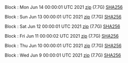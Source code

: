 Block [](https://insight.dash.org/insight/block/): Mon Jun 14 00:00:01 UTC 2021 [zip](https://dash-bootstrap.ams3.digitaloceanspaces.com/mainnet/2021-06-14/bootstrap.dat.zip) (7.7G) [SHA256](https://dash-bootstrap.ams3.digitaloceanspaces.com/mainnet/2021-06-14/sha256.txt)

Block [](https://insight.dash.org/insight/block/): Sun Jun 13 00:00:01 UTC 2021 [zip](https://dash-bootstrap.ams3.digitaloceanspaces.com/mainnet/2021-06-13/bootstrap.dat.zip) (7.7G) [SHA256](https://dash-bootstrap.ams3.digitaloceanspaces.com/mainnet/2021-06-13/sha256.txt)

Block [](https://insight.dash.org/insight/block/): Sat Jun 12 00:00:01 UTC 2021 [zip](https://dash-bootstrap.ams3.digitaloceanspaces.com/mainnet/2021-06-12/bootstrap.dat.zip) (7.7G) [SHA256](https://dash-bootstrap.ams3.digitaloceanspaces.com/mainnet/2021-06-12/sha256.txt)

Block [](https://insight.dash.org/insight/block/): Fri Jun 11 00:00:02 UTC 2021 [zip](https://dash-bootstrap.ams3.digitaloceanspaces.com/mainnet/2021-06-11/bootstrap.dat.zip) (7.7G) [SHA256](https://dash-bootstrap.ams3.digitaloceanspaces.com/mainnet/2021-06-11/sha256.txt)

Block [](https://insight.dash.org/insight/block/): Thu Jun 10 00:00:01 UTC 2021 [zip](https://dash-bootstrap.ams3.digitaloceanspaces.com/mainnet/2021-06-10/bootstrap.dat.zip) (7.7G) [SHA256](https://dash-bootstrap.ams3.digitaloceanspaces.com/mainnet/2021-06-10/sha256.txt)

Block [](https://insight.dash.org/insight/block/): Wed Jun  9 00:00:01 UTC 2021 [zip](https://dash-bootstrap.ams3.digitaloceanspaces.com/mainnet/2021-06-09/bootstrap.dat.zip) (7.7G) [SHA256](https://dash-bootstrap.ams3.digitaloceanspaces.com/mainnet/2021-06-09/sha256.txt)
